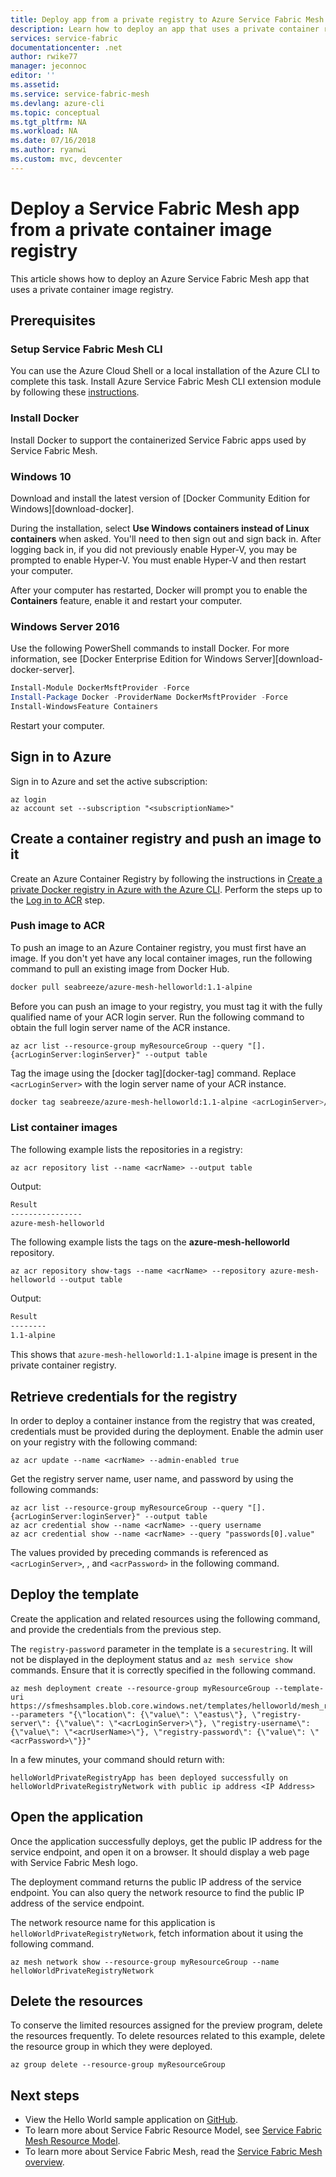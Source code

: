 ```yaml
---
title: Deploy app from a private registry to Azure Service Fabric Mesh | Microsoft Docs
description: Learn how to deploy an app that uses a private container registry to Service Fabric Mesh using the Azure CLI.
services: service-fabric
documentationcenter: .net
author: rwike77
manager: jeconnoc
editor: ''
ms.assetid: 
ms.service: service-fabric-mesh
ms.devlang: azure-cli
ms.topic: conceptual
ms.tgt_pltfrm: NA
ms.workload: NA
ms.date: 07/16/2018
ms.author: ryanwi
ms.custom: mvc, devcenter
---
```


# Deploy a Service Fabric Mesh app from a private container image registry

This article shows how to deploy an Azure Service Fabric Mesh app that uses a private container image registry.

## Prerequisites

### Setup Service Fabric Mesh CLI 
You can use the Azure Cloud Shell or a local installation of the Azure CLI to complete this task. Install Azure Service Fabric Mesh CLI extension module by following these [instructions](service-fabric-mesh-howto-setup-cli.md).

### Install Docker

Install Docker to support the containerized Service Fabric apps used by Service Fabric Mesh.

### Windows 10

Download and install the latest version of [Docker Community Edition for Windows][download-docker]. 

During the installation, select **Use Windows containers instead of Linux containers** when asked. You'll need to then sign out and sign back in. After logging back in, if you did not previously enable Hyper-V, you may be prompted to enable Hyper-V. You must enable Hyper-V and then restart your computer.

After your computer has restarted, Docker will prompt you to enable the **Containers** feature, enable it and restart your computer.

### Windows Server 2016

Use the following PowerShell commands to install Docker. For more information, see [Docker Enterprise Edition for Windows Server][download-docker-server].

```powershell
Install-Module DockerMsftProvider -Force
Install-Package Docker -ProviderName DockerMsftProvider -Force
Install-WindowsFeature Containers
```

Restart your computer.

## Sign in to Azure

Sign in to Azure and set the active subscription:

```azurecli-interactive
az login
az account set --subscription "<subscriptionName>"
```

## Create a container registry and push an image to it

Create an Azure Container Registry by following the instructions in [Create a private Docker registry in Azure with the Azure CLI](../container-registry/container-registry-get-started-azure-cli.md). Perform the steps up to the [Log in to ACR](../container-registry/container-registry-get-started-azure-cli.md#log-in-to-acr) step. 

### Push image to ACR

To push an image to an Azure Container registry, you must first have an image. If you don't yet have any local container images, run the following command to pull an existing image from Docker Hub.

```bash
docker pull seabreeze/azure-mesh-helloworld:1.1-alpine
```

Before you can push an image to your registry, you must tag it with the fully qualified name of your ACR login server. Run the following command to obtain the full login server name of the ACR instance.

```azurecli
az acr list --resource-group myResourceGroup --query "[].{acrLoginServer:loginServer}" --output table
```

Tag the image using the [docker tag][docker-tag] command. Replace `<acrLoginServer>` with the login server name of your ACR instance.

```bash
docker tag seabreeze/azure-mesh-helloworld:1.1-alpine <acrLoginServer>/azure-mesh-helloworld:1.1-alpine
```
### List container images

The following example lists the repositories in a registry:

```azurecli
az acr repository list --name <acrName> --output table
```

Output:

```bash
Result
----------------
azure-mesh-helloworld
```

The following example lists the tags on the **azure-mesh-helloworld** repository.

```azurecli
az acr repository show-tags --name <acrName> --repository azure-mesh-helloworld --output table
```

Output:

```bash
Result
--------
1.1-alpine
```

This shows that `azure-mesh-helloworld:1.1-alpine` image is present in the private container registry.

## Retrieve credentials for the registry

In order to deploy a container instance from the registry that was created, credentials must be provided during the deployment. Enable the admin user on your registry with the following command:

```azurecli-interactive
az acr update --name <acrName> --admin-enabled true
```

Get the registry server name, user name, and password by using the following commands:

```azurecli-interactive
az acr list --resource-group myResourceGroup --query "[].{acrLoginServer:loginServer}" --output table
az acr credential show --name <acrName> --query username
az acr credential show --name <acrName> --query "passwords[0].value"
```

The values provided by preceding commands is referenced as `<acrLoginServer>`,  , and `<acrPassword>` in the following command.


## Deploy the template

Create the application and related resources using the following command, and provide the credentials from the previous step.

The `registry-password` parameter in the template is a `securestring`. It will not be displayed in the deployment status and `az mesh service show` commands. Ensure that it is correctly specified in the following command.

```azurecli-interactive
az mesh deployment create --resource-group myResourceGroup --template-uri https://sfmeshsamples.blob.core.windows.net/templates/helloworld/mesh_rp.private_registry.linux.json --parameters "{\"location\": {\"value\": \"eastus\"}, \"registry-server\": {\"value\": \"<acrLoginServer>\"}, \"registry-username\": {\"value\": \"<acrUserName>\"}, \"registry-password\": {\"value\": \"<acrPassword>\"}}" 
```

In a few minutes, your command should return with:

`helloWorldPrivateRegistryApp has been deployed successfully on helloWorldPrivateRegistryNetwork with public ip address <IP Address>` 

## Open the application
Once the application successfully deploys, get the public IP address for the service endpoint, and open it on a browser. It should display a web page with Service Fabric Mesh logo.

The deployment command returns the public IP address of the service endpoint. You can also query the network resource to find the public IP address of the service endpoint.
 
The network resource name for this application is `helloWorldPrivateRegistryNetwork`, fetch information about it using the following command. 

```azurecli-interactive
az mesh network show --resource-group myResourceGroup --name helloWorldPrivateRegistryNetwork
```

## Delete the resources

To conserve the limited resources assigned for the preview program, delete the resources frequently. To delete resources related to this example, delete the resource group in which they were deployed.

```azurecli-interactive
az group delete --resource-group myResourceGroup 
```

## Next steps
- View the Hello World sample application on [GitHub](https://github.com/Azure-Samples/service-fabric-mesh/tree/master/src/helloworld).
- To learn more about Service Fabric Resource Model, see [Service Fabric Mesh Resource Model](service-fabric-mesh-service-fabric-resources.md).
- To learn more about Service Fabric Mesh, read the [Service Fabric Mesh overview](service-fabric-mesh-overview.md).
